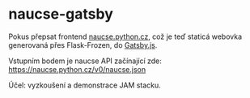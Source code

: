 # naucse-gatsby

Pokus přepsat frontend [naucse.python.cz](https://naucse.python.cz/), což je teď staticá webovka generovaná přes Flask-Frozen, do [Gatsby.js](https://www.gatsbyjs.org/).

Vstupním bodem je naucse API začínající zde: https://naucse.python.cz/v0/naucse.json

Účel: vyzkoušení a demonstrace JAM stacku.

